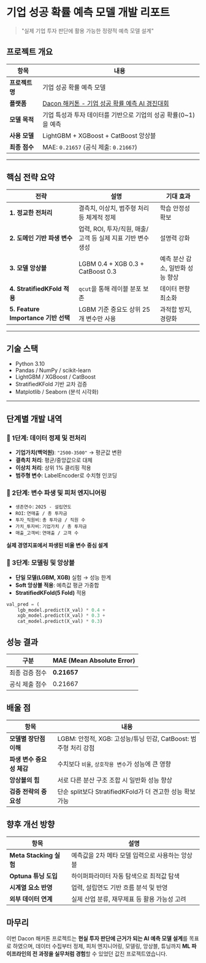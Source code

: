 # 기업 성공 확률 예측 모델 개발 리포트  
> "실제 기업 투자 판단에 활용 가능한 정량적 예측 모델 설계"  

## 프로젝트 개요

| 항목 | 내용 |
|------|------|
| **프로젝트 명** | 기업 성공 확률 예측 모델 |
| **플랫폼** | [Dacon 해커톤 - 기업 성공 확률 예측 AI 경진대회](https://dacon.io/) |
| **모델 목적** | 기업 특성과 투자 데이터를 기반으로 기업의 성공 확률(0~1)을 예측 |
| **사용 모델** | LightGBM + XGBoost + CatBoost 앙상블 |
| **최종 점수** | MAE: `0.21657` (공식 제출: `0.21667`)|

---

## 핵심 전략 요약

| 전략 | 설명 | 기대 효과 |
|------|------|-----------|
| **1. 정교한 전처리** | 결측치, 이상치, 범주형 처리 등 체계적 정제 | 학습 안정성 확보 |
| **2. 도메인 기반 파생 변수** | 업력, ROI, 투자/직원, 매출/고객 등 실제 지표 기반 변수 생성 | 설명력 강화 |
| **3. 모델 앙상블** | LGBM 0.4 + XGB 0.3 + CatBoost 0.3 | 예측 분산 감소, 일반화 성능 향상 |
| **4. StratifiedKFold 적용** | `qcut`을 통해 레이블 분포 보존 | 데이터 편향 최소화 |
| **5. Feature Importance 기반 선택** | LGBM 기준 중요도 상위 25개 변수만 사용 | 과적합 방지, 경량화 |

---

## 기술 스택

- Python 3.10
- Pandas / NumPy / scikit-learn
- LightGBM / XGBoost / CatBoost
- StratifiedKFold 기반 교차 검증
- Matplotlib / Seaborn (분석 시각화)

---

## 단계별 개발 내역

### 🔹 1단계: 데이터 정제 및 전처리
- **기업가치(백억원)**: `"2500-3500"` → 평균값 변환
- **결측치 처리**: 평균/중앙값으로 대체
- **이상치 처리**: 상위 1% 클리핑 적용
- **범주형 변수**: LabelEncoder로 수치형 인코딩

### 🔹 2단계: 변수 파생 및 피처 엔지니어링
- `생존연수`: `2025 - 설립연도`
- `ROI`: `연매출 / 총 투자금`
- `투자_직원비`: `총 투자금 / 직원 수`
- `가치_투자비`: `기업가치 / 총 투자금`
- `매출_고객비`: `연매출 / 고객 수`

**실제 경영지표에서 파생된 비율 변수 중심 설계**

### 🔹 3단계: 모델링 및 앙상블
- **단일 모델(LGBM, XGB)** 실험 → 성능 한계
- **Soft 앙상블 적용**: 예측값 평균 가중합
- **StratifiedKFold(5 Fold)** 적용

```python
val_pred = (
    lgb_model.predict(X_val) * 0.4 +
    xgb_model.predict(X_val) * 0.3 +
    cat_model.predict(X_val) * 0.3)
```

## 성능 결과
| 구분       | MAE (Mean Absolute Error) |
| -------- | ------------------------- |
| 최종 검증 점수 | **0.21657**               |
| 공식 제출 점수 | 0.21667                   |


## 배울 점
| 항목               | 내용                                             |
| ---------------- | ---------------------------------------------- |
| **모델별 장단점 이해**   | LGBM: 안정적, XGB: 고성능/튜닝 민감, CatBoost: 범주형 처리 강점 |
| **파생 변수 중요성 체감** | 수치보다 `비율`, `상호작용 변수`가 성능에 큰 영향                 |
| **앙상블의 힘**       | 서로 다른 분산 구조 조합 시 일반화 성능 향상                     |
| **검증 전략의 중요성**   | 단순 split보다 StratifiedKFold가 더 견고한 성능 확보 가능     |

## 향후 개선 방향
| 항목                   | 설명                          |
| -------------------- | --------------------------- |
| **Meta Stacking 실험** | 예측값을 2차 메타 모델 입력으로 사용하는 앙상블 |
| **Optuna 튜닝 도입**     | 하이퍼파라미터 자동 탐색으로 최적값 탐색      |
| **시계열 요소 반영**        | 업력, 설립연도 기반 흐름 분석 및 반영      |
| **외부 데이터 연계**        | 실제 산업 분류, 재무제표 등 활용 가능성 고려  |

## 마무리
이번 Dacon 해커톤 프로젝트는 **현실 투자 판단에 근거가 되는 AI 예측 모델 설계**를 목표로 하였으며, 데이터 수집부터 정제, 피처 엔지니어링, 모델링, 앙상블, 튜닝까지 **ML 파이프라인의 전 과정을 실무처럼 경험**할 수 있었던 값진 프로젝트였습니다.
